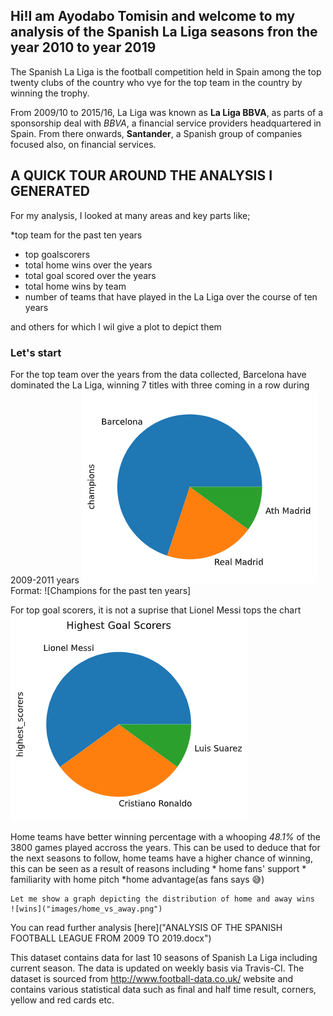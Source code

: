 ## Hi!I am Ayodabo Tomisin and welcome to my analysis of the Spanish La Liga seasons fron the year 2010 to year 2019

The Spanish La Liga is the football competition held in Spain among the top twenty clubs of the country who vye for the top team in the country by winning the trophy.

From 2009/10 to 2015/16, La Liga was known as **La Liga BBVA**, as parts of a sponsorship deal with _BBVA_, a financial service providers headquartered in Spain. From there onwards, **Santander**, a Spanish group of companies focused also, on financial services.


## A QUICK TOUR AROUND THE ANALYSIS I GENERATED

For my analysis, I looked at many areas and key parts like;

*top team for the past ten years
* top goalscorers
* total home wins over the years
* total goal scored over the years
* total home wins by team
* number of teams that have played in the La Liga over the course of ten years

and others for which I wil give a plot to depict them

### Let's start

For the top team over the years from the data collected, Barcelona have dominated the La Liga, winning 7 titles with three coming in a row during 2009-2011 years
<img src="images/champions.png"/>
Format: ![Champions for the past ten years]

For top goal scorers, it is not a suprise that Lionel Messi tops the chart
<img src="images/highest_scorers.png"/>

Home teams have better winning percentage with a whooping _48.1%_ of the 3800 games played accross the years. This can be used to deduce that for the next seasons to follow, home teams have a higher chance of winning, this can be seen as a result of reasons including
    * home fans' support
    * familiarity with home pitch
    *home advantage(as fans says 😅)

    Let me show a graph depicting the distribution of home and away wins
    ![wins]("images/home_vs_away.png")

You can read further analysis [here]("ANALYSIS OF THE SPANISH FOOTBALL LEAGUE FROM 2009 TO 2019.docx")


This dataset contains data for last 10 seasons of Spanish La Liga including current season. The data is updated on weekly basis via Travis-CI. The dataset is sourced from http://www.football-data.co.uk/ website and contains various statistical data such as final and half time result, corners, yellow and red cards etc.